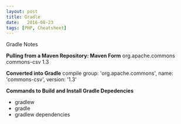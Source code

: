 ```yaml
---
layout: post
title: Gradle
date:   2016-08-23
tags: [PHP, Cheatsheet]
---
```

Gradle Notes
<!-- More -->

**Pulling from a Maven Repository: Maven Form**
<dependency>
    <groupId>org.apache.commons</groupId>
    <artifactId>commons-csv</artifactId>
    <version>1.3</version>
</dependency>

**Converted into Gradle**
    compile group: 'org.apache.commons', name: 'commons-csv', version: '1.3'

**Commands to Build and Install Gradle Depedencies**

- gradlew  
- gradle  
- gradlew dependencies  


